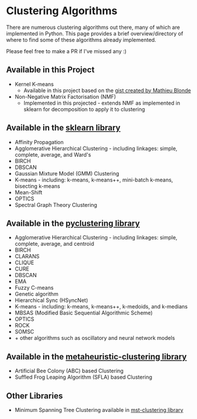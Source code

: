 # Clustering Algorithms

There are numerous clustering algorithms out there, many of which are implemented in Python.
This page provides a brief overview/directory of where to find some of these algorithms already implemented.

Please feel free to make a PR if I've missed any :) 


## Available in this Project
- Kernel K-means
  - Available in this project based on the [gist created by Mathieu Blonde](https://gist.github.com/mblondel/6230787)
- Non-Negative Matrix Factorisation (NMF)
  - Implemented in this projected - extends NMF as implemented in sklearn for decomposition to apply it to clustering


## Available in the [sklearn library](https://scikit-learn.org/stable/modules/clustering.html)

- Affinity Propagation
- Agglomerative Hierarchical Clustering - including linkages: simple, complete, average, and Ward's
- BIRCH
- DBSCAN
- Gaussian Mixture Model (GMM) Clustering
- K-means - including: k-means, k-means++, mini-batch k-means, bisecting k-means
- Mean-Shift
- OPTICS
- Spectral Graph Theory Clustering


## Available in the [pyclustering library](https://pyclustering.github.io/docs/0.10.1/html/index.html)

- Agglomerative Hierarchical Clustering - including linkages: simple, complete, average, and centroid
- BIRCH
- CLARANS
- CLIQUE
- CURE
- DBSCAN
- EMA
- Fuzzy C-means
- Genetic algorithm
- Hierarchical Sync (HSyncNet)
- K-means - including: k-means, k-means++, k-medoids, and k-medians
- MBSAS (Modified Basic Sequential Algorithmic Scheme)
- OPTICS
- ROCK
- SOMSC
- \+ other algorithms such as oscillatory and neural network models


## Available in the [metaheuristic-clustering library](https://github.com/ElizabethForest/metaheuristic_clustering)

- Artificial Bee Colony (ABC) based Clustering
- Suffled Frog Leaping Algorithm (SFLA) based Clustering


## Other Libraries

- Minimum Spanning Tree Clustering available in [mst-clustering library](https://github.com/jakevdp/mst_clustering)
